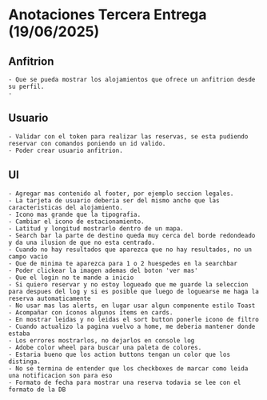 # Anotaciones Tercera Entrega (19/06/2025)

## Anfitrion

    - Que se pueda mostrar los alojamientos que ofrece un anfitrion desde su perfil.
    -

## Usuario

    - Validar con el token para realizar las reservas, se esta pudiendo reservar con comandos poniendo un id valido.
    - Poder crear usuario anfitrion.

## UI

    - Agregar mas contenido al footer, por ejemplo seccion legales.
    - La tarjeta de usuario deberia ser del mismo ancho que las caracteristicas del alojamiento.
    - Icono mas grande que la tipografia.
    - Cambiar el icono de estacionamiento.
    - Latitud y longitud mostrarlo dentro de un mapa.
    - Search bar la parte de destino queda muy cerca del borde redondeado y da una ilusion de que no esta centrado.
    - Cuando no hay resultados que aparezca que no hay resultados, no un campo vacio
    - Que de minima te aparezca para 1 o 2 huespedes en la searchbar
    - Poder clickear la imagen ademas del boton 'ver mas'
    - Que el login no te mande a inicio
    - Si quiero reservar y no estoy logueado que me guarde la seleccion para despues del log y si es posible que luego de loguearse me haga la reserva automaticamente
    - No usar mas las alerts, en lugar usar algun componente estilo Toast
    - Acompañar con íconos algunos ítems en cards.
    - En mostrar leidas y no leidas el sort button ponerle icono de filtro
    - Cuando actualizo la pagina vuelvo a home, me deberia mantener donde estaba
    - Los errores mostrarlos, no dejarlos en console log
    - Adobe color wheel para buscar una paleta de colores.
    - Estaria bueno que los action buttons tengan un color que los distinga.
    - No se termina de entender que los checkboxes de marcar como leida una notificacion son para eso
    - Formato de fecha para mostrar una reserva todavia se lee con el formato de la DB
